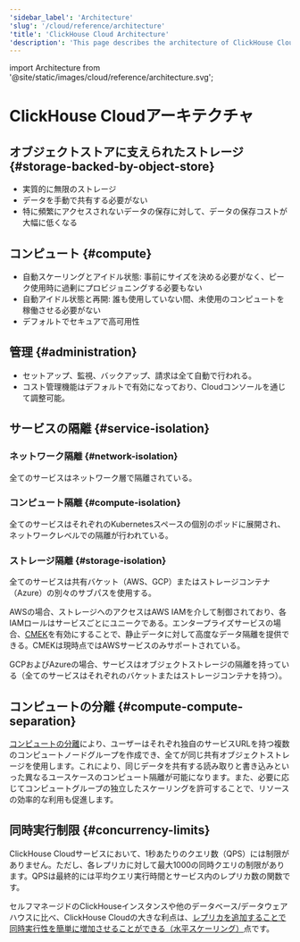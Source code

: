 ```yaml
---
'sidebar_label': 'Architecture'
'slug': '/cloud/reference/architecture'
'title': 'ClickHouse Cloud Architecture'
'description': 'This page describes the architecture of ClickHouse Cloud'
---
```


import Architecture from '@site/static/images/cloud/reference/architecture.svg';


# ClickHouse Cloudアーキテクチャ

<Architecture alt='ClickHouse Cloud architecture' class='image' />

## オブジェクトストアに支えられたストレージ {#storage-backed-by-object-store}
- 実質的に無限のストレージ
- データを手動で共有する必要がない
- 特に頻繁にアクセスされないデータの保存に対して、データの保存コストが大幅に低くなる

## コンピュート {#compute}
- 自動スケーリングとアイドル状態: 事前にサイズを決める必要がなく、ピーク使用時に過剰にプロビジョニングする必要もない
- 自動アイドル状態と再開: 誰も使用していない間、未使用のコンピュートを稼働させる必要がない
- デフォルトでセキュアで高可用性

## 管理 {#administration}
- セットアップ、監視、バックアップ、請求は全て自動で行われる。
- コスト管理機能はデフォルトで有効になっており、Cloudコンソールを通じて調整可能。

## サービスの隔離 {#service-isolation}

### ネットワーク隔離 {#network-isolation}

全てのサービスはネットワーク層で隔離されている。

### コンピュート隔離 {#compute-isolation}

全てのサービスはそれぞれのKubernetesスペースの個別のポッドに展開され、ネットワークレベルでの隔離が行われている。

### ストレージ隔離 {#storage-isolation}

全てのサービスは共有バケット（AWS、GCP）またはストレージコンテナ（Azure）の別々のサブパスを使用する。

AWSの場合、ストレージへのアクセスはAWS IAMを介して制御されており、各IAMロールはサービスごとにユニークである。エンタープライズサービスの場合、[CMEK](/cloud/security/cmek)を有効にすることで、静止データに対して高度なデータ隔離を提供できる。CMEKは現時点ではAWSサービスのみサポートされている。

GCPおよびAzureの場合、サービスはオブジェクトストレージの隔離を持っている（全てのサービスはそれぞれのバケットまたはストレージコンテナを持つ）。

## コンピュートの分離 {#compute-compute-separation}
[コンピュートの分離](/cloud/reference/warehouses)により、ユーザーはそれぞれ独自のサービスURLを持つ複数のコンピュートノードグループを作成でき、全てが同じ共有オブジェクトストレージを使用します。これにより、同じデータを共有する読み取りと書き込みといった異なるユースケースのコンピュート隔離が可能になります。また、必要に応じてコンピュートグループの独立したスケーリングを許可することで、リソースの効率的な利用も促進します。

## 同時実行制限 {#concurrency-limits}

ClickHouse Cloudサービスにおいて、1秒あたりのクエリ数（QPS）には制限がありません。ただし、各レプリカに対して最大1000の同時クエリの制限があります。QPSは最終的には平均クエリ実行時間とサービス内のレプリカ数の関数です。

セルフマネージドのClickHouseインスタンスや他のデータベース/データウェアハウスに比べ、ClickHouse Cloudの大きな利点は、[レプリカを追加することで同時実行性を簡単に増加させることができる（水平スケーリング）](/manage/scaling#manual-horizontal-scaling)点です。
